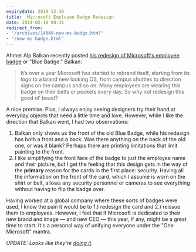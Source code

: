 ```yaml
---
expirydate: 2019-12-30
title:  Microsoft Employee Badge Redesign
date: 2014-02-18 08:41
redirect_from:
- "/archives/14049-new-ms-badge.html"
- "/new-ms-badge.html"
---
```



Ahmet Alp Balkan recently posted [his redesign of Microsoft's employee badge](https://ahmetalpbalkan.com/blog/microsoft-employee-badge-redesign/) or "Blue Badge." Balkan: 

> It’s over a year Microsoft has started to rebrand itself, starting from its logo to a brand new looking OS, from campus shuttles to direction signs on the campus and so on. Many employees are wearing this badge on their belts or pockets every day. So why not redesign this good ol’ beast? 

A nice premise. Plus, I always enjoy seeing designers try their hand at everyday objects that need a little time and love. However, while I like the direction that Balkan went, I had two observations: 

1. Balkan only shows us the front of the old Blue Badge, while his redesign has both a front and a back. Was there anything on the back of the old one, or was it blank? Perhaps there are printing limitations that limit painting to the front. 
2. I like simplifying the front face of the badge to just the employee name and their picture, but I get the feeling that this design gets in the way of the __primary__ reason for the cards in the first place: security. Having all the information on the front of the card, which I assume is worn on the shirt or belt, allows any security personnel or cameras to see everything without having to flip the badge over. 

Having worked at a global company where these sorts of badges were used, I know the pain it would be to 1.) redesign the card and 2.) reissue them to employees. However, I feel that if Microsoft is dedicated to their new brand and image &mdash; and new CEO &mdash; this year, if any, might be a great time to start. It's a personal way of unifying everyone under the "One Microsoft" mantra. 

_UPDATE: Looks like they're [doing it](http://www.geekwire.com/2015/the-new-microsoft-even-the-blue-badges-are-getting-a-redesign/)._
